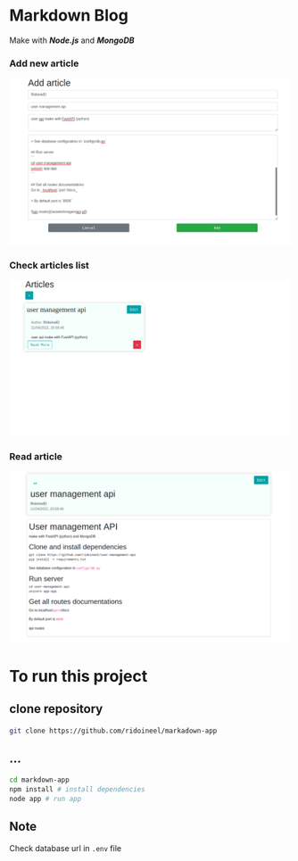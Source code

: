 # Markdown Blog

Make with ***Node.js*** and ***MongoDB***

### Add new article
![markdown blog](/utils/assets/images/add.png)

### Check articles list
![markdown blog](/utils/assets/images/art.png)

### Read article
![markdown blog](/utils/assets/images/more.png)

# To run this project

## clone repository

```bash
git clone https://github.com/ridoineel/markadown-app
```

## ...

```bash
cd markdown-app
npm install # install dependencies
node app # run app
```

## Note
Check database url in `.env` file
